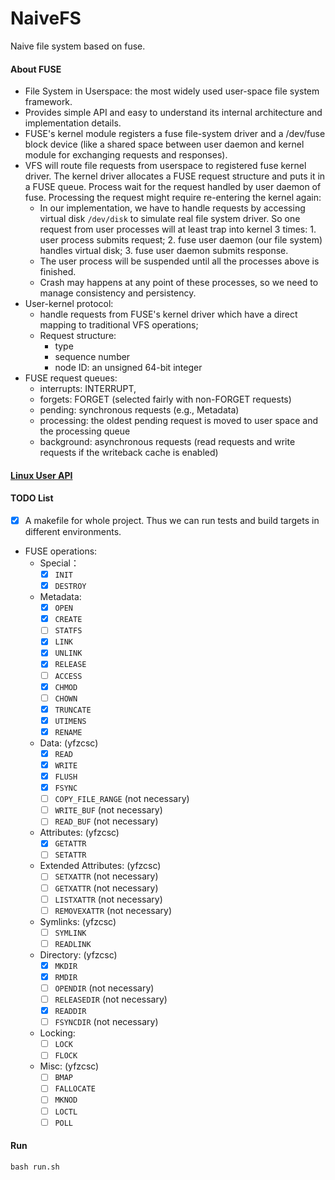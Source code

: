 # NaiveFS
Naive file system based on fuse.
#### About FUSE

- File System in Userspace: the most widely used user-space file system framework.
- Provides simple API and easy to understand its internal architecture and implementation details.
- FUSE's kernel module registers a fuse file-system driver and a /dev/fuse block device (like a shared space between user daemon and kernel module for exchanging requests and responses).
- VFS will route file requests from userspace to registered fuse kernel driver. The kernel driver allocates a FUSE request structure and puts it in a FUSE queue. Process wait for the request handled by user daemon of fuse. Processing the request might require re-entering the kernel again:
  - In our implementation, we have to handle requests by accessing virtual disk `/dev/disk` to simulate real file system driver. So one request from user processes will at least trap into kernel 3 times: 1. user process submits request; 2. fuse user daemon (our file system) handles virtual disk; 3. fuse user daemon submits response.
  - The user process will be suspended until all the processes above is finished.
  - Crash may happens at any point of these processes, so we need to manage consistency and persistency.
- User-kernel protocol:
  - handle requests from FUSE's kernel driver which have a direct mapping to traditional VFS operations;
  - Request structure:
    - type
    - sequence number
    - node ID: an unsigned 64-bit integer
- FUSE request queues:
  - interrupts: INTERRUPT, 
  - forgets: FORGET (selected fairly with non-FORGET requests)
  - pending: synchronous requests (e.g., Metadata)
  - processing: the oldest pending request is moved to user space and the processing queue
  - background: asynchronous requests (read requests and write requests if the writeback cache is enabled)

#### [Linux User API](https://man7.org/linux/man-pages/man2)
#### TODO List

- [x] A makefile for whole project. Thus we can run tests and build targets in different environments.

- FUSE operations:
  - Special：
    - [x] `INIT`
    - [x] `DESTROY`
  - Metadata:
    - [x] `OPEN`
    - [x] `CREATE`
    - [ ] `STATFS`
    - [x] `LINK`
    - [x] `UNLINK`
    - [x] `RELEASE`
    - [ ] `ACCESS`
    - [x] `CHMOD`
    - [ ] `CHOWN`
    - [x] `TRUNCATE`
    - [x] `UTIMENS`
    - [x] `RENAME`
  - Data: (yfzcsc)
    - [x] `READ`
    - [x] `WRITE`
    - [x] `FLUSH`
    - [x] `FSYNC`
    - [ ] `COPY_FILE_RANGE` (not necessary)
    - [ ] `WRITE_BUF` (not necessary)
    - [ ] `READ_BUF` (not necessary)
  - Attributes: (yfzcsc)
    - [x] `GETATTR`
    - [ ] `SETATTR`
  - Extended Attributes: (yfzcsc)
    - [ ] `SETXATTR` (not necessary)
    - [ ] `GETXATTR` (not necessary)
    - [ ] `LISTXATTR` (not necessary)
    - [ ] `REMOVEXATTR` (not necessary)
  - Symlinks: (yfzcsc)
    - [ ] `SYMLINK`
    - [ ] `READLINK`
  - Directory: (yfzcsc)
    - [x] `MKDIR`
    - [x] `RMDIR`
    - [ ] `OPENDIR`  (not necessary)
    - [ ] `RELEASEDIR` (not necessary)
    - [x] `READDIR` 
    - [ ] `FSYNCDIR` (not necessary)
  - Locking:
    - [ ] `LOCK`
    - [ ] `FLOCK`
  - Misc: (yfzcsc)
    - [ ] `BMAP`
    - [ ] `FALLOCATE`
    - [ ] `MKNOD`
    - [ ] `LOCTL`
    - [ ] `POLL`

#### Run

```shell
bash run.sh
```

